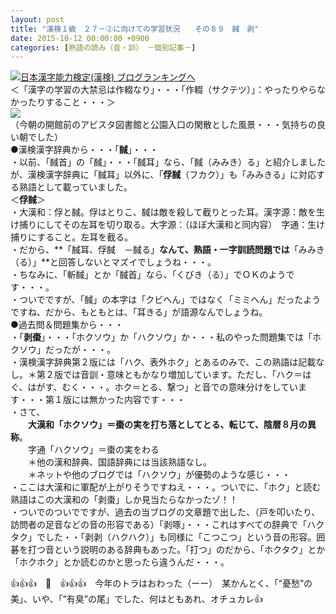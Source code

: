 ```yaml
---
layout: post
title: "漢検１級　２７－②に向けての学習状況　　その８９　馘　剥"
date: 2015-10-12 00:00:00 +0900
categories: [熟語の読み（音・訓）　－個別記事－]
---
```


[![](/syuusyuu9701/assets/images/漢検１級-２７－②に向けての学習状況-その８９-馘-剥-br_c_3028_1.gif)](http://blog.with2.net/link.php?1659096:3028 "日本漢字能力検定(漢検) ブログランキングへ")[日本漢字能力検定(漢検) ブログランキングへ](http://blog.with2.net/link.php?1659096:3028)  
＜「漢字の学習の大禁忌は作輟なり」・・・「作輟（サクテツ）」：やったりやらなかったりすること・・・＞  
![](/syuusyuu9701/assets/images/漢検１級-２７－②に向けての学習状況-その８９-馘-剥-532143b6182cfb4f80d841ba729b4b2d.jpg)  
（今朝の開館前のアビスタ図書館と公園入口の閑散とした風景・・・気持ちの良い朝でした）  
●漢検漢字辞典から・・・「**馘**」・・・  
・以前、「馘首」の「馘」・・・「馘耳」なら、「馘（みみき）る」と紹介しましたが、漢検漢字辞典に「馘耳」以外に、「**俘馘**（フカク）」も「みみきる」に対応する熟語として載っていました。  
＜**俘馘**＞  
・大漢和：俘と馘。俘はとりこ、馘は敵を殺して截りとった耳。漢字源：敵を生け捕りにしてその左耳を切り取る。大字源：（ほぼ大漢和と同内容）　字通：生け捕りにすること。左耳を截る。  
・だから、**「馘耳、俘馘　－馘る」**なんて、熟語・一字訓読問題では**「みみき（る）」**と回答しないとマズイでしょうね・・・。  
・ちなみに、「斬馘」とか「馘首」なら、「くびき（る）」でＯＫのようです・・・。  
・ついでですが、「馘」の本字は「クビへん」ではなく「ミミへん」だったようですね、だから、もともとは、「耳きる」が語源なんでしょうね。  
●過去問＆問題集から・・・  
・「**剥棗**」・・・「ホクソウ」か「ハクソウ」か・・・私のやった問題集では「ホクソウ」だったが・・・。  
・漢検漢字辞典第２版には「ハク、表外ホク」とあるのみで、この熟語は記載なし。＊第２版では音訓・意味ともかなり増加しています。ただし、「ハク＝はぐ、はがす、むく・・・。ホク＝とる、撃つ」と音での意味分けをしています・・・第１版には無かった内容です・・・  
・さて、  
　　**大漢和「ホクソウ」＝棗の実を打ち落としてとる、転じて、陰暦８月の異称**。  
　　字通「ハクソウ」＝棗の実をわる  
　　＊他の漢和辞典、国語辞典には当該熟語なし。  
　　＊ネットや他のブログでは「ハクソウ」が優勢のような感じ・・・  
・ここは大漢和に軍配が上がりそうですねえ・・・。ついでに、「ホク」と読む熟語はこの大漢和の「剥棗」しか見当たらなかったゾ！！  
・ついでのついでですが、過去の当ブログの文章題で出した、（戸を叩いたり、訪問者の足音などの音の形容である）「剥啄」・・・これはすべての辞典で「ハクタク」でした・・「剥剥（ハクハク）」も同様に「こつこつ」という音の形容。囲碁を打つ音という説明のある辞典もあった。「打つ」のだから、「ホクタク」とか「ホクホク」とか読むのかと思ったら違うんだ・・・。  
  
👍👍👍　🐑　👍👍👍　今年のトラはおわった（ーー）　某かんとく、「“憂愁”の美」、いや、「“有臭”の尾」でした、何はともあれ、オチュカレ👍  